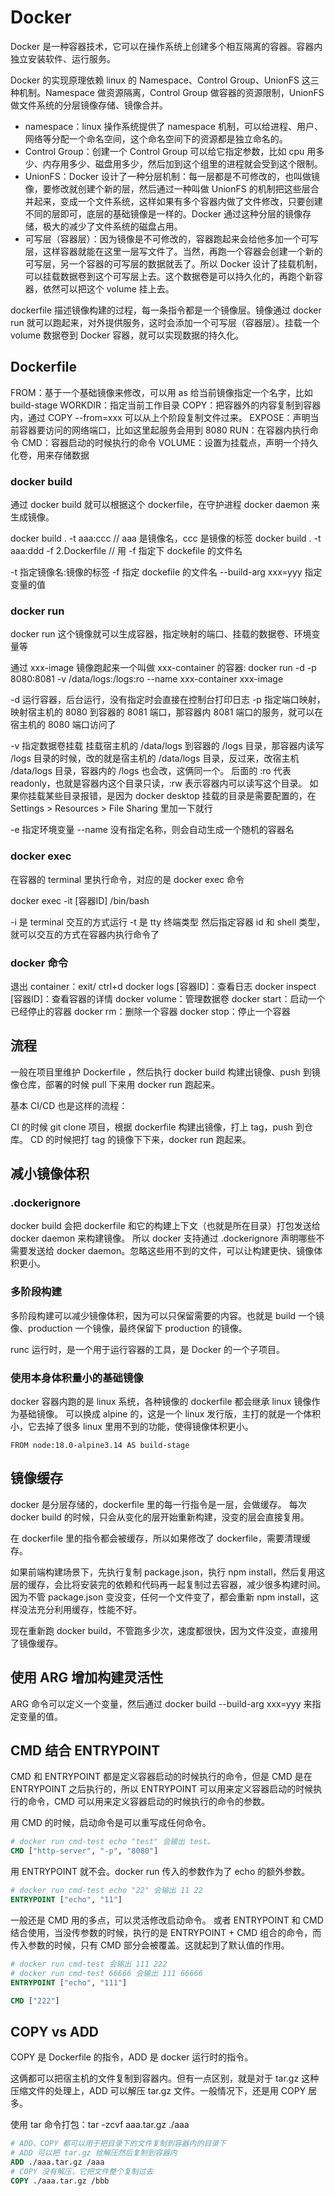 # Docker

Docker 是一种容器技术，它可以在操作系统上创建多个相互隔离的容器。容器内独立安装软件、运行服务。

Docker 的实现原理依赖 linux 的 Namespace、Control Group、UnionFS 这三种机制。Namespace 做资源隔离，Control Group 做容器的资源限制，UnionFS 做文件系统的分层镜像存储、镜像合并。

- namespace：linux 操作系统提供了 namespace 机制，可以给进程、用户、网络等分配一个命名空间，这个命名空间下的资源都是独立命名的。
- Control Group：创建一个 Control Group 可以给它指定参数，比如 cpu 用多少、内存用多少、磁盘用多少，然后加到这个组里的进程就会受到这个限制。
- UnionFS：Docker 设计了一种分层机制：每一层都是不可修改的，也叫做镜像，要修改就创建个新的层，然后通过一种叫做 UnionFS 的机制把这些层合并起来，变成一个文件系统，这样如果有多个容器内做了文件修改，只要创建不同的层即可，底层的基础镜像是一样的。Docker 通过这种分层的镜像存储，极大的减少了文件系统的磁盘占用。
- 可写层（容器层）：因为镜像是不可修改的，容器跑起来会给他多加一个可写层，这样容器就能在这里一层写文件了。当然，再跑一个容器会创建一个新的可写层，另一个容器的可写层的数据就丢了。所以 Docker 设计了挂载机制，可以挂载数据卷到这个可写层上去。这个数据卷是可以持久化的，再跑个新容器，依然可以把这个 volume 挂上去。

dockerfile 描述镜像构建的过程，每一条指令都是一个镜像层。镜像通过 docker run 就可以跑起来，对外提供服务，这时会添加一个可写层（容器层）。挂载一个 volume 数据卷到 Docker 容器，就可以实现数据的持久化。

## Dockerfile

FROM：基于一个基础镜像来修改，可以用 as 给当前镜像指定一个名字，比如 build-stage
WORKDIR：指定当前工作目录
COPY：把容器外的内容复制到容器内，通过 COPY --from=xxx 可以从上个阶段复制文件过来。
EXPOSE：声明当前容器要访问的网络端口，比如这里起服务会用到 8080
RUN：在容器内执行命令
CMD：容器启动的时候执行的命令
VOLUME：设置为挂载点，声明一个持久化卷，用来存储数据

### docker build

通过 docker build 就可以根据这个 dockerfile，在守护进程 docker daemon 来生成镜像。

docker build . -t aaa:ccc // aaa 是镜像名，ccc 是镜像的标签
docker build . -t aaa:ddd -f 2.Dockerfile // 用 -f 指定下 dockefile 的文件名

-t 指定镜像名:镜像的标签
-f 指定 dockefile 的文件名
--build-arg xxx=yyy 指定变量的值

### docker run

docker run 这个镜像就可以生成容器，指定映射的端口、挂载的数据卷、环境变量等

通过 xxx-image 镜像跑起来一个叫做 xxx-container 的容器:
docker run -d -p 8080:8081 -v /data/logs:/logs:ro --name xxx-container xxx-image

-d 运行容器，后台运行，没有指定时会直接在控制台打印日志
-p 指定端口映射，映射宿主机的 8080 到容器的 8081 端口，那容器内 8081 端口的服务，就可以在宿主机的 8080 端口访问了

-v 指定数据卷挂载
  挂载宿主机的 /data/logs 到容器的 /logs 目录，那容器内读写 /logs 目录的时候，改的就是宿主机的 /data/logs 目录，反过来，改宿主机 /data/logs 目录，容器内的 /logs 也会改，这俩同一个。
  后面的 :ro 代表 readonly，也就是容器内这个目录只读，:rw 表示容器内可以读写这个目录。
  如果你挂载某些目录报错，是因为 docker desktop 挂载的目录是需要配置的，在 Settings > Resources > File Sharing 里加一下就行

-e 指定环境变量
--name 没有指定名称，则会自动生成一个随机的容器名

### docker exec

在容器的 terminal 里执行命令，对应的是 docker exec 命令

docker exec -it [容器ID] /bin/bash

-i 是 terminal 交互的方式运行
-t 是 tty 终端类型
然后指定容器 id 和 shell 类型，就可以交互的方式在容器内执行命令了

### docker 命令

退出 container：exit/ ctrl+d
docker logs [容器ID]：查看日志
docker inspect [容器ID]：查看容器的详情
docker volume：管理数据卷
docker start：启动一个已经停止的容器
docker rm：删除一个容器
docker stop：停止一个容器

## 流程

一般在项目里维护 Dockerfile ，然后执行 docker build 构建出镜像、push 到镜像仓库，部署的时候 pull 下来用 docker run 跑起来。

基本 CI/CD 也是这样的流程：

CI 的时候 git clone 项目，根据 dockerfile 构建出镜像，打上 tag，push 到仓库。
CD 的时候把打 tag 的镜像下下来，docker run 跑起来。

## 减小镜像体积

### .dockerignore

docker build 会把 dockerfile 和它的构建上下文（也就是所在目录）打包发送给 docker daemon 来构建镜像。
所以 docker 支持通过 .dockerignore 声明哪些不需要发送给 docker daemon。忽略这些用不到的文件，可以让构建更快、镜像体积更小。

### 多阶段构建

多阶段构建可以减少镜像体积，因为可以只保留需要的内容。也就是 build 一个镜像、production 一个镜像，最终保留下 production 的镜像。

runc 运行时，是一个用于运行容器的工具，是 Docker 的一个子项目。

### 使用本身体积量小的基础镜像

docker 容器内跑的是 linux 系统，各种镜像的 dockerfile 都会继承 linux 镜像作为基础镜像。
可以换成 alpine 的，这是一个 linux 发行版，主打的就是一个体积小，它去掉了很多 linux 里用不到的功能，使得镜像体积更小。

```
FROM node:18.0-alpine3.14 AS build-stage
```

## 镜像缓存

docker 是分层存储的，dockerfile 里的每一行指令是一层，会做缓存。
每次 docker build 的时候，只会从变化的层开始重新构建，没变的层会直接复用。

在 dockerfile 里的指令都会被缓存，所以如果修改了 dockerfile，需要清理缓存。

如果前端构建场景下，先执行复制 package.json，执行 npm install，然后复用这层的缓存，会比将安装完的依赖和代码再一起复制过去容器，减少很多构建时间。因为不管 package.json 变没变，任何一个文件变了，都会重新 npm install，这样没法充分利用缓存，性能不好。

现在重新跑 docker build，不管跑多少次，速度都很快，因为文件没变，直接用了镜像缓存。

## 使用 ARG 增加构建灵活性

ARG 命令可以定义一个变量，然后通过 docker build --build-arg xxx=yyy 来指定变量的值。

## CMD 结合 ENTRYPOINT

CMD 和 ENTRYPOINT 都是定义容器启动的时候执行的命令，但是 CMD 是在 ENTRYPOINT 之后执行的，所以 ENTRYPOINT 可以用来定义容器启动的时候执行的命令，CMD 可以用来定义容器启动的时候执行的命令的参数。

用 CMD 的时候，启动命令是可以重写成任何命令。

```Dockerfile
# docker run cmd-test echo "test" 会输出 test。
CMD ["http-server", "-p", "8080"]
```

用 ENTRYPOINT 就不会。docker run 传入的参数作为了 echo 的额外参数。

```Dockerfile
# docker run cmd-test echo "22" 会输出 11 22
ENTRYPOINT ["echo", "11"]
```

一般还是 CMD 用的多点，可以灵活修改启动命令。
或者 ENTRYPOINT 和 CMD 结合使用，当没传参数的时候，执行的是 ENTRYPOINT + CMD 组合的命令，而传入参数的时候，只有 CMD 部分会被覆盖。这就起到了默认值的作用。

```Dockerfile
# docker run cmd-test 会输出 111 222
# docker run cmd-test 66666 会输出 111 66666
ENTRYPOINT ["echo", "111"]

CMD ["222"]
```

## COPY vs ADD

COPY 是 Dockerfile 的指令，ADD 是 docker 运行时的指令。

这俩都可以把宿主机的文件复制到容器内。但有一点区别，就是对于 tar.gz 这种压缩文件的处理上，ADD 可以解压 tar.gz 文件。一般情况下，还是用 COPY 居多。

使用 tar 命令打包：tar -zcvf aaa.tar.gz ./aaa

```Dockerfile
# ADD、COPY 都可以用于把目录下的文件复制到容器内的目录下
# ADD 可以把 tar.gz 给解压然后复制到容器内
ADD ./aaa.tar.gz /aaa
# COPY 没有解压，它把文件整个复制过去
COPY ./aaa.tar.gz /bbb
```
